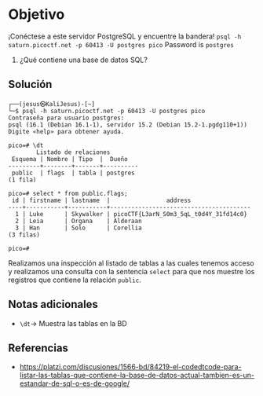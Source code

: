 # Objetivo

¡Conéctese a este servidor PostgreSQL y encuentre la bandera!
`psql -h saturn.picoctf.net -p 60413 -U postgres pico`
Password is `postgres`
1. ¿Qué contiene una base de datos SQL?
## Solución

```
┌──(jesus㉿KaliJesus)-[~]
└─$ psql -h saturn.picoctf.net -p 60413 -U postgres pico
Contraseña para usuario postgres: 
psql (16.1 (Debian 16.1-1), servidor 15.2 (Debian 15.2-1.pgdg110+1))
Digite «help» para obtener ayuda.

pico=# \dt
        Listado de relaciones
 Esquema | Nombre | Tipo  |  Dueño   
---------+--------+-------+----------
 public  | flags  | tabla | postgres
(1 fila)

pico=# select * from public.flags;
 id | firstname | lastname  |                address                 
----+-----------+-----------+----------------------------------------
  1 | Luke      | Skywalker | picoCTF{L3arN_S0m3_5qL_t0d4Y_31fd14c0}
  2 | Leia      | Organa    | Alderaan
  3 | Han       | Solo      | Corellia
(3 filas)

pico=# 

```
Realizamos una inspección al listado de tablas a las cuales tenemos acceso y realizamos una consulta con la sentencia `select` para que nos muestre los registros que contiene la relación `public`.
## Notas adicionales

- `\dt`-> Muestra las tablas en la BD
## Referencias

- https://platzi.com/discusiones/1566-bd/84219-el-codedtcode-para-listar-las-tablas-que-contiene-la-base-de-datos-actual-tambien-es-un-estandar-de-sql-o-es-de-google/